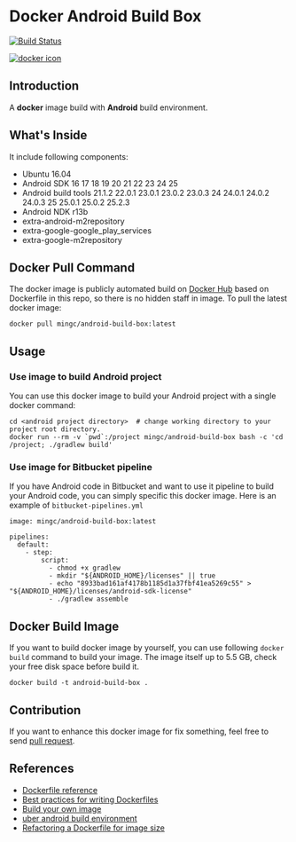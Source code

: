 # Docker Android Build Box


[![Build Status](https://travis-ci.org/mingchen/docker-android-build-box.svg?branch=master)](https://travis-ci.org/mingchen/docker-android-build-box)

[![docker icon](http://dockeri.co/image/mingc/android-build-box)](https://hub.docker.com/r/mingc/android-build-box/)


## Introduction

A **docker** image build with **Android** build environment.


## What's Inside

It include following components:

* Ubuntu 16.04
* Android SDK 16 17 18 19 20 21 22 23 24 25
* Android build tools 21.1.2 22.0.1 23.0.1 23.0.2 23.0.3 24 24.0.1 24.0.2 24.0.3 25 25.0.1 25.0.2 25.2.3
* Android NDK r13b
* extra-android-m2repository
* extra-google-google\_play\_services
* extra-google-m2repository


## Docker Pull Command

The docker image is publicly automated build on [Docker Hub](https://hub.docker.com/r/mingc/android-build-box/) based on Dockerfile in this repo, so there is no hidden staff in image. To pull the latest docker image:

    docker pull mingc/android-build-box:latest


## Usage

### Use image to build Android project

You can use this docker image to build your Android project with a single docker command:

    cd <android project directory>  # change working directory to your project root directory.
    docker run --rm -v `pwd`:/project mingc/android-build-box bash -c 'cd /project; ./gradlew build'



### Use image for Bitbucket pipeline

If you have Android code in Bitbucket and want to use it pipeline to build your Android code, you can simply specific this docker image.
Here is an example of `bitbucket-pipelines.yml`

    image: mingc/android-build-box:latest

    pipelines:
      default:
        - step:
            script:
              - chmod +x gradlew
              - mkdir "${ANDROID_HOME}/licenses" || true
              - echo "8933bad161af4178b1185d1a37fbf41ea5269c55" > "${ANDROID_HOME}/licenses/android-sdk-license"
              - ./gradlew assemble


## Docker Build Image

If you want to build docker image by yourself, you can use following `docker build` command to build your image.
The image itself up to 5.5 GB, check your free disk space before build it.

    docker build -t android-build-box .


## Contribution

If you want to enhance this docker image for fix something, feel free to send [pull request](https://github.com/mingchen/docker-android-build-box/pull/new/master).


## References

* [Dockerfile reference](https://docs.docker.com/engine/reference/builder/)
* [Best practices for writing Dockerfiles](https://docs.docker.com/engine/userguide/eng-image/dockerfile_best-practices/)
* [Build your own image](https://docs.docker.com/engine/getstarted/step_four/)
* [uber android build environment](https://hub.docker.com/r/uber/android-build-environment/)
* [Refactoring a Dockerfile for image size](https://blog.replicated.com/2016/02/05/refactoring-a-dockerfile-for-image-size/)
